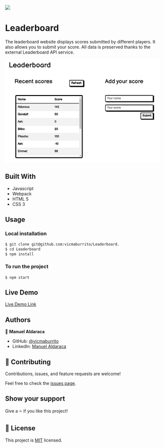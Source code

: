 ![](https://img.shields.io/badge/Microverse-blueviolet)
# Leaderboard
The leaderboard website displays scores submitted by different players. It also allows you to submit your score. All data is preserved thanks to the external Leaderboard API service.

![screenshot](./Leaderboard.png)

## Built With

- Javascript
- Webpack
- HTML 5
- CSS 3

## Usage
### Local installation
```console
$ git clone git@github.com:vicmaburrito/Leaderboard.
$ cd Leaderboard
$ npm install 
```

### To run the project
```console
$ npm start 
```

## Live Demo

[Live Demo Link](##)

## Authors

👤 **Manuel Aldaraca**

- GitHub: [@vicmaburrito](https://github.com/vicmaburrito)
- LinkedIn: [Manuel Aldaraca](https://www.linkedin.com/in/manuel-aldaraca)

## 🤝 Contributing

Contributions, issues, and feature requests are welcome!

Feel free to check the [issues page](https://github.com/vicmaburrito/To-do_list/issues/new).

## Show your support

Give a ⭐️ if you like this project!

## 📝 License

This project is [MIT](./LICENSE.md) licensed.
